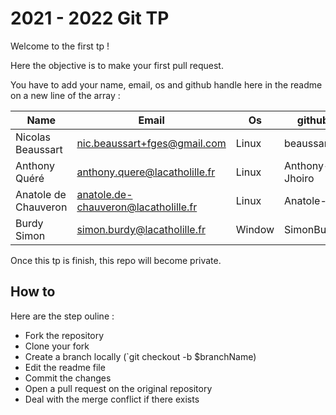 # 2021 - 2022 Git TP

Welcome to the first tp !

Here the objective is to make your first pull request.

You have to add your name, email, os and github handle here in the readme on a new line of the array :

| Name                 | Email                                | Os    | github         |
| -------------------- | ------------------------------------ | ----- | -------------- |
| Nicolas Beaussart    | nic.beaussart+fges@gmail.com         | Linux | beaussan       |
| Anthony Quéré        | anthony.quere@lacatholille.fr        | Linux | Anthony-Jhoiro |
| Anatole de Chauveron | anatole.de-chauveron@lacatholille.fr | Linux | Anatole-DC     |
| Burdy Simon          | simon.burdy@lacatholille.fr          | Window | SimonBurdy     |

Once this tp is finish, this repo will become private.

## How to

Here are the step ouline :

- Fork the repository
- Clone your fork
- Create a branch locally (`git checkout -b $branchName)
- Edit the readme file
- Commit the changes
- Open a pull request on the original repository
- Deal with the merge conflict if there exists
